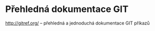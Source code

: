 <!--
title : Přehledná dokumentace GIT
author : Roman Ožana <ozana@omdesign.cz>
date : 14.5.2013 19:13:25
-->

# Přehledná dokumentace GIT

http://gitref.org/ &#8211; přehledná a jednoduchá dokumentace GIT příkazů

&nbsp;